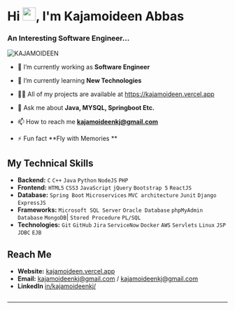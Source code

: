 <h1 align="left">Hi <img src="https://github.com/TheDudeThatCode/TheDudeThatCode/blob/master/Assets/Hi.gif" width="30">, I'm Kajamoideen Abbas</h1>
<h3 align="left">An Interesting Software Engineer...</h3>

<p align="left"> <img src="https://komarev.com/ghpvc/?username=KAJAMOIDEEN&label=Profile%20views&color=0e75b6&style=flat" alt="KAJAMOIDEEN" /> </p>

- 🔭 I’m currently working as **Software Engineer**

- 🌱 I’m currently learning **New Technologies**

- 👨‍💻 All of my projects are available at <a href="https://kajamoideen.vercel.app" target="_blank">https://kajamoideen.vercel.app</a>

- 💬 Ask me about **Java, MYSQL, Springboot Etc.**

- 📫 How to reach me **kajamoideenkj@gmail.com**

- ⚡ Fun fact **Fly with Memories **

## My Technical Skills
- **Backend:** `C` `C++` `Java` `Python` `NodeJS` `PHP`
- **Frontend:** `HTML5` `CSS3` `JavaScript` `jQuery` `Bootstrap 5` `ReactJS` 
- **Database:** `Spring Boot` `Microservices` `MVC architecture` `Junit` `Django` `ExpressJS`
- **Frameworks:** `Microsoft SQL Server` `Oracle Database` `phpMyAdmin Database` `MongoDB`| `Stored Procedure` `PL/SQL` 
- **Technologies:** `Git` `GitHub` `Jira` `ServiceNow` `Docker` `AWS` `Servlets` `Linux` `JSP` `JDBC` `EJB`  

## Reach Me
- **Website:** [kajamoideen.vercel.app](https://kajamoideen.vercel.app/)
- **Email:** kajamoideenkj@gmail.com / kajamoideenkj@gmail.com
- **LinkedIn** [in/kajamoideenkj/](https://linkedin.com/in/kajamoideenkj/)
  
<p align="center">
    <a href="">
        <img title="" alt="" src="https://github-readme-streak-stats.herokuapp.com?user=KAJAMOIDEEN&theme=dark&date_format=M%20j%5B%2C%20Y%5D&fire=0093FF&ring=0093FF&background=0D1117&currStreakLabel=0093FF&border=30363D"/>
    </a>
</p>

---
